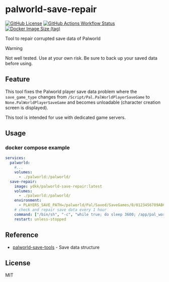 # palworld-save-repair

[![GitHub License](https://img.shields.io/github/license/YDKK/palworld-save-repair)](https://github.com/YDKK/palworld-save-repair/blob/master/LICENSE) [![GitHub Actions Workflow Status](https://img.shields.io/github/actions/workflow/status/ydkk/palworld-save-repair/docker-image.yml)](https://github.com/YDKK/palworld-save-repair/actions/workflows/docker-image.yml) [![Docker Image Size (tag)](https://img.shields.io/docker/image-size/ydkk/palworld-save-repair/latest)](https://hub.docker.com/r/ydkk/palworld-save-repair/tags)


Tool to repair corrupted save data of Palworld

> [!WARNING]
> Not well tested. Use at your own risk. Be sure to back up your saved data before using.

## Feature

This tool fixes the Palworld player save data problem where the `save_game_type` changes from `/Script/Pal.PalWorldPlayerSaveGame` to `None.PalWorldPlayerSaveGame` and becomes unloadable (character creation screen is displayed).

This tool is intended for use with dedicated game servers.

## Usage

### docker compose example

```yaml
services:
  palworld:
    #...
    volumes:
      - ./palworld:/palworld/
  save-repair:
    image: ydkk/palworld-save-repair:latest
    volumes:
      - ./palworld:/palworld/
    environment:
      - PLAYERS_SAVE_PATH=/palworld/Pal/Saved/SaveGames/0/0123456789ABCDEF0123456789ABCDEF/Players
    # check and repair save data every 1 hour
    command: ["/bin/sh", "-c", "while true; do sleep 3600; /app/pal_world_save_repair; done"]
    restart: unless-stopped
```

## Reference

- [palworld-save-tools](https://github.com/cheahjs/palworld-save-tools) - Save data structure

## License

MIT
